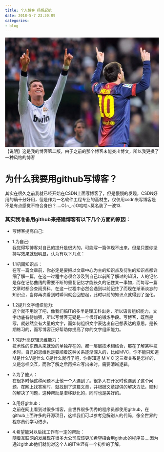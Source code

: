 ```yaml
---
title: 个人博客 扬帆起航
date: 2018-5-7 23:30:09
categories:
- blog
---
```

![](/uploads/mc.jpg) 
【说明】这是我的博客第二版，由于之前的那个博客未能突出博文，所以我更换了一种风格的博客
# 为什么我要用github写博客？
 
其实在很久之前我就已经开始在CSDN上面写博客了，但是慢慢的发现，CSDN好用的确十分好用，但是作为一名软件工程专业的高材生，仅仅用csdn来写博客是不是有点感觉不符合身份？....O(∩_∩)O哈哈~莫名装了一波13.

### 其实我准备用github来搭建博客有以下几个方面的原因：


+  写博客提高自己:

+  1.为自己:    
我觉得写博客对自己的提升是很大的，可能写一篇体现不出来，但是只要你坚持写效果就很明显，认为有以下几点：

+   1.1巩固知识点：    
 在写一篇文章前，你必定是要把以文章中心为主的知识点及衍生的知识点都详细了解一篇，在这一过程中必须会涉及到自己以前所了解过的知识，人的记忆是存在记忆曲线的需要不断的重复记忆才能长久的记住某一事物，而每写一篇文章时都会查阅资料，在这一过程中必然会遇到以前记住了而现在渐渐淡忘的知识点，当你再次看到时瞬间就会回想起，此时以前的知识点就得到了强化。

+    1.2提升文字组织能力:  
 这个就不用说了吧，像我们搞IT的多半是理工科出身，所以语言组织能力，文字功底有待加强，所以写博客无疑是一个很好的锻炼手段。写博客，既然是写，就必然会有大量的文字，而如何组织文字表达出自己想表达的意思，是长期练习的，而写博客正好帮助你提高了你的文字组织能力。

+   1.3提升高逻辑思维能力：     
  技术性的东西从来就没的单独存在的，都一层层技术相结合，那在了解某种技术时，自己的思维也是要顺着这种关系逐渐深入的，比如MVC，你不能只知道 M是什么V是什么 C是什么就行了吧，你得知道 M V C 这三者关系是怎样的，又是怎样交互，而你了解之后再把它写出来时，需要清晰逻辑。
  

+  2.为了他人：  
 在很多时候这种问题不止他一个人遇到了。很多人在开发时也遇到了这个问题，在网上找答案时，就找到了这篇文章，并根据文章提供的解决方法，顺利的解决了问题，这种帮助是潜移默化的，同时也是美好的。

+  3.用好github：  
 之前在网上看到过很多博客，全世界很多优秀的程序员都使用github，在github上面许多的开源项目，这样我们可以参考见解别人的代码，像全世界的程序员们学习进步。
+  4.希望能对以后找工作有一定的帮助：   
随着互联网的发展现在很多大公司应该更加希望招会用github的程序员....因为通过github他们就能对这个人的IT生涯有一个初步的了解。
